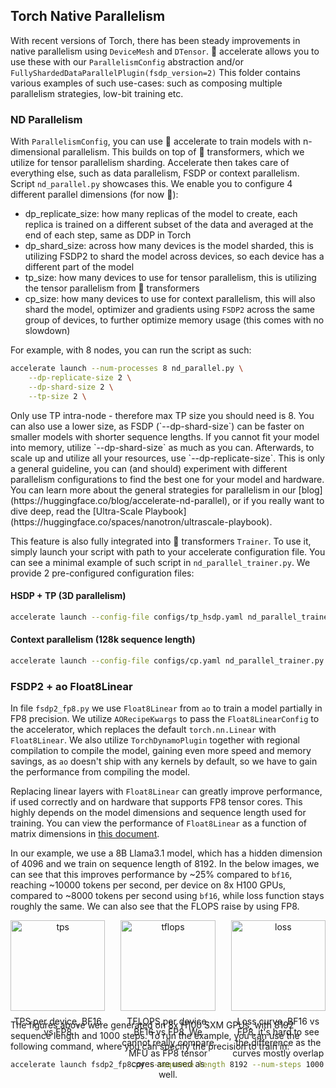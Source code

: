 ## Torch Native Parallelism

With recent versions of Torch, there has been steady improvements in native parallelism using `DeviceMesh` and `DTensor`. 🤗 accelerate allows you to use these with our `ParallelismConfig` abstraction and/or `FullyShardedDataParallelPlugin(fsdp_version=2)`
This folder contains various examples of such use-cases: such as composing multiple parallelism strategies, low-bit training etc.

### ND Parallelism

With `ParallelismConfig`, you can use 🤗 accelerate to train models with n-dimensional parallelism. This builds on top of 🤗 transformers, which we utilize for tensor parallelism sharding.
Accelerate then takes care of everything else, such as data parallelism, FSDP or context parallelism.
Script `nd_parallel.py` showcases this. We enable you to configure 4 different parallel dimensions (for now 👀):
- dp_replicate_size: how many replicas of the model to create, each replica is trained on a different subset of the data and averaged at the end of each step, same as DDP in Torch
- dp_shard_size: across how many devices is the model sharded, this is utilizing FSDP2 to shard the model across devices, so each device has a different part of the model
- tp_size: how many devices to use for tensor parallelism, this is utilizing the tensor parallelism from 🤗 transformers
- cp_size: how many devices to use for context parallelism, this will also shard the model, optimizer and gradients using `FSDP2` across
the same group of devices, to further optimize memory usage (this comes with no slowdown)

For example, with 8 nodes, you can run the script as such:
```bash
accelerate launch --num-processes 8 nd_parallel.py \
    --dp-replicate-size 2 \
    --dp-shard-size 2 \
    --tp-size 2 \
```

<Tip>
  Only use TP intra-node - therefore max TP size you should need is 8. You can also use a lower size, as FSDP (`--dp-shard-size`) can be faster on smaller models with
  shorter sequence lengths. If you cannot fit your model into memory, utilize `--dp-shard-size` as much as you can. Afterwards, to scale up and utilize all your resources, use `--dp-replicate-size`. This is only a general guideline, you can (and should) experiment with different parallelism configurations to find the best one for your model and hardware. You can learn more about the general strategies for parallelism in our [blog](https://huggingface.co/blog/accelerate-nd-parallel), or if you really want to dive deep, read the [Ultra-Scale Playbook](https://huggingface.co/spaces/nanotron/ultrascale-playbook).
</Tip>

This feature is also fully integrated into 🤗 transformers `Trainer`. To use it, simply launch your script with path to your accelerate configuration file. You can see a minimal example of such script in `nd_parallel_trainer.py`.
We provide 2 pre-configured configuration files:

#### HSDP + TP (3D parallelism)

```bash
accelerate launch --config-file configs/tp_hsdp.yaml nd_parallel_trainer.py
```

#### Context parallelism (128k sequence length)

```bash
accelerate launch --config-file configs/cp.yaml nd_parallel_trainer.py --sequence-length=128000
```

  ### FSDP2 + ao Float8Linear

In file `fsdp2_fp8.py` we use `Float8Linear` from `ao` to train a model partially in FP8 precision. We utilize `AORecipeKwargs` to pass the `Float8LinearConfig` to the accelerator, 
which replaces the default `torch.nn.Linear` with `Float8Linear`. We also utilize `TorchDynamoPlugin` together with regional compilation to compile the model,
gaining even more speed and memory savings, as `ao` doesn't ship with any kernels by default, so we have to gain the performance from compiling the model.

Replacing linear layers with `Float8Linear` can greatly improve performance, if used correctly and on hardware that supports FP8 tensor cores. This highly depends on the model dimensions and sequence length used for training.
You can view the performance of `Float8Linear` as a function of matrix dimensions in [this document](https://github.com/pytorch/ao/blob/main/torchao/float8/README.md#performance). 

In our example, we use a 8B Llama3.1 model, which has a hidden dimension of 4096 and we train on sequence length of 8192. In the below images, we can see that this improves performance by ~25% compared to `bf16`, reaching ~10000 tokens per second, per device on 8x H100 GPUs, compared to ~8000 tokens per second using `bf16`, while loss function stays roughly the same. We can also see that the FLOPS raise by using FP8.

<div style="display: flex; gap: 25px;">
  <div style="text-align: center; width: 49%;">
    <img src="https://huggingface.co/datasets/huggingface/documentation-images/resolve/main/accelerate/examples/fsdp2/fp8_tps.png" alt="tps" style="width: 100%;">
    <p style="text-align: center; margin-top: 8px;">TPS per device, BF16 vs FP8</p>
  </div>
  <div style="text-align: center; width: 49%;">
    <img src="https://huggingface.co/datasets/huggingface/documentation-images/resolve/main/accelerate/examples/fsdp2/fp8_tflops.png" alt="tflops" style="width: 100%;">
    <p style="text-align: center; margin-top: 8px;">TFLOPS per device, BF16 vs FP8. We cannot really compare MFU as FP8 tensor cores are used as well.</p>
  </div>
  
  <div style="text-align: center; width: 49%;">  
    <img src="https://huggingface.co/datasets/huggingface/documentation-images/resolve/main/accelerate/examples/fsdp2/fp8_loss.png" alt="loss" style="width: 100%; max-width: 900px;">
    <p style="text-align: center; margin-top: 8px;">Loss curve, BF16 vs FP8, it's hard to see the difference as the curves mostly overlap</p>
  </div>
</div>

The figures above were generated on 8x H100 SXM GPUs, with 8192 sequence length and 1000 steps. To run the example, you can use the following command, where you can specify the precision to train in:

```bash
accelerate launch fsdp2_fp8.py --sequence-length 8192 --num-steps 1000 --log_with wandb --precision [fp8 | bf16]
```

